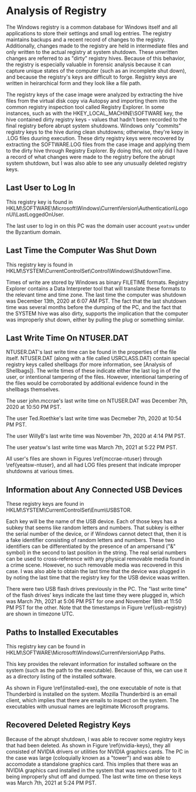 # Analysis of Registry

The Windows registry is a common database for Windows itself and all applications to store their settings and small log entries. The registry maintains backups and a recent record of changes to the registry. Additionally, changes made to the registry are held in intermediate files and only written to the actual registry at system shutdown. These unwritten changes are referred to as "dirty" registry hives. Because of this behavior, the registry is especially valuable in forensic analysis because it can capture unique states of the computer (such as an incomplete shut down), and because the registry's keys are difficult to forge. Registry keys are written in heirarchical form and they look like a file path.

The registry keys of the case image were analyzed by extracting the hive files from the virtual disk copy via Autopsy and importing them into the common registry inspection tool called Registry Explorer. In some instances, such as with the HKEY_LOCAL_MACHINE\\SOFTWARE key, the hive contained dirty registry keys - values that hadn't been recorded to the final registry before abrupt system shutdowns. Windows only "commits" registry keys to the hive during clean shutdowns; otherwise, they're kepy in .LOG files duuring execution. These dirty registry keys were recovered by extracting the SOFTWARE.LOG files from the case image and applying them to the dirty hive through Registry Explorer. By doing this, not only did I have a record of what changes were made to the registry before the abrupt system shutdown, but I was also able to see any unusually deleted registry keys.

## Last User to Log In

This registry key is found in HKLM\\SOFTWARE\\Microsoft\\Windows\\CurrentVersion\\Authentication\\LogonUI\\LastLoggedOnUser.

The last user to log in on this PC was the domain user account `yeatsw` under the Byzantium domain.

## Last Time the Computer Was Shut Down

This registry key is found in HKLM\\SYSTEM\\CurrentControlSet\\Control\\Windows\\ShutdownTime.

Times of write are stored by Windows as binary FILETIME formats. Registry Explorer contains a Data Interpreter tool that will translate these formats to the relevant time and time zone. The last time the computer was shutdown was December 13th, 2020 at 6:07 AM PST. The fact that the last shutdown time was several months before the dumping of the PC, and the fact that the SYSTEM hive was also dirty, supports the implication that the computer was improperly shut down, either by pulling the plug or something similar.

## Last Write Time On NTUSER.DAT

NTUSER.DAT's last write time can be found in the properties of the file itself. NTUSER.DAT (along with a file called USRCLASS.DAT) contain special registry keys called shellbags (for more information, see [Analysis of Shellbags]). The write times of these indicate either the last log in of the user, or intentional tampering of the files. However, intentional tampering of the files would be corroborated by additional evidence found in the shellbags themselves.

The user john.mccrae's last write time on NTUSER.DAT was December 7th, 2020 at 10:50 PM PST.

The user Ted.Roethke's last write time was Decmeber 7th, 2020 at 10:54 PM PST.

The user WillyB's last write time was November 7th, 2020 at 4:14 PM PST.

The user yeatsw's last write time was March 7th, 2021 at 5:22 PM PST.

All user's files are shown in Figures \ref{mccrae-ntuser} through \ref{yeatsw-ntuser}, and all had LOG files present that indicate improper shutdowns at various times.

## Information about Any Connected USB Devices

These registry keys are found in  HKLM\\SYSTEM\\CurrentControlSet\\Enum\\USBSTOR.

Each key will be the name of the USB device. Each of those keys has a subkey that seems like random letters and numbers. That subkey is either the serial number of the device, or if Windows cannot detect that, then it is a fake identifier consisting of random letters and numbers. These two identifiers can be differentiated by the presence of an ampersand ("&" symbol) in the second to last position in the string. The real serial numbers can be used to cross-reference with any physical removable media found in a crime scene. However, no such removable media was recovered in this case. I was also able to obtain the last time that the device was plugged in by noting the last time that the registry key for the USB device waas written.

There were two USB flash drives previously in the PC. The "last write time" of the flash drives' keys indicate the last time they were plugged in, which was March 7th, 2021 at 5:06 PM PST for one and November 18th at 11:50 PM PST for the other. Note that the timestamps in Figure \ref{usb-registry} are shown in timezone UTC.

## Paths to Installed Executables

This registry key can be found in HKLM\\SOFTWARE\\Microsoft\\Windows\\CurrentVersion\\App Paths.

This key provides the relevant information for installed software on the system (such as the path to the executable). Because of this, we can use it as a directory listing of the installed software.

As shown in Figure \ref{installed-exe}, the one executable of note is that Thunderbird is installed on the system. Mozilla Thunderbird is an email client, which implies that there are emails to inspect on the system. The executables with unusual names are legitimate Microsoft programs.

## Recovered Deleted Registry Keys

Because of the abrupt shutdown, I was able to recover some registry keys that had been deleted. As shown in Figure \ref{nvidia-keys}, they all consisted of NVIDIA drivers or utilities for NVIDIA graphics cards. The PC in the case was large (coloquially known as a "tower") and was able to accomodate a standalone graphics card. This implies that there was an NVIDIA graphics card installed in the system that was removed prior to it being improperly shut off and dumped. The last write time on these keys was March 7th, 2021 at 5:24 PM PST.

